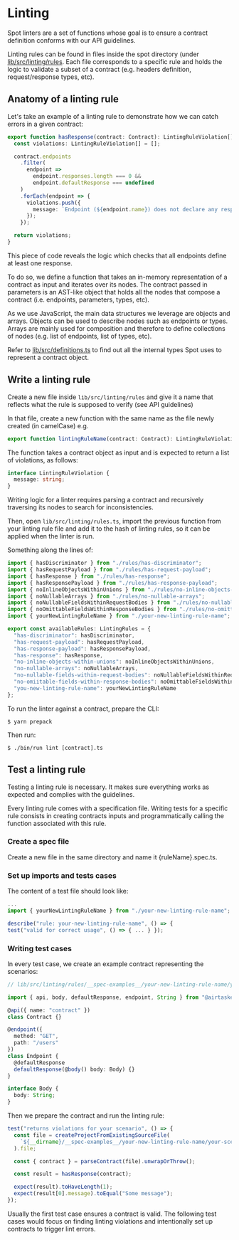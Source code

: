 # Linting

Spot linters are a set of functions whose goal is to ensure a contract definition conforms with our API guidelines.

Linting rules can be found in files inside the spot directory (under [lib/src/linting/rules](/lib/src/linting/rules). Each file corresponds to a specific rule and holds the logic to validate a subset of a contract (e.g. headers definition, request/response types, etc).

## Anatomy of a linting rule

Let's take an example of a linting rule to demonstrate how we can catch errors in a given contract:

```typescript
export function hasResponse(contract: Contract): LintingRuleViolation[] {
  const violations: LintingRuleViolation[] = [];

  contract.endpoints
    .filter(
      endpoint =>
        endpoint.responses.length === 0 &&
        endpoint.defaultResponse === undefined
    )
    .forEach(endpoint => {
      violations.push({
        message: `Endpoint (${endpoint.name}) does not declare any response`
      });
    });

  return violations;
}
```

This piece of code reveals the logic which checks that all endpoints define at least one response.

To do so, we define a function that takes an in-memory representation of a contract as input and iterates over its nodes. The contract passed in parameters is an AST-like object that holds all the nodes that compose a contract (i.e. endpoints, parameters, types, etc).

As we use JavaScript, the main data structures we leverage are objects and arrays. Objects can be used to describe nodes such as endpoints or types. Arrays are mainly used for composition and therefore to define collections of nodes (e.g. list of endpoints, list of types, etc).

Refer to [lib/src/definitions.ts](lib/src/definitions.ts) to find out all the internal types Spot uses to represent a contract object.

## Write a linting rule

Create a new file inside `lib/src/linting/rules` and give it a name that reflects what the rule is supposed to verify (see API guidelines)

In that file, create a new function with the same name as the file newly created (in camelCase) e.g.

```typescript
export function lintingRuleName(contract: Contract): LintingRuleViolation[] { ... }
```

The function takes a contract object as input and is expected to return a list of violations, as follows:

```typescript
interface LintingRuleViolation {
  message: string;
}
```

Writing logic for a linter requires parsing a contract and recursively traversing its nodes to search for inconsistencies.

Then, open `lib/src/linting/rules.ts`, import the previous function from your linting rule file and add it to the hash of linting rules, so it can be applied when the linter is run.

Something along the lines of:

```typescript
import { hasDiscriminator } from "./rules/has-discriminator";
import { hasRequestPayload } from "./rules/has-request-payload";
import { hasResponse } from "./rules/has-response";
import { hasResponsePayload } from "./rules/has-response-payload";
import { noInlineObjectsWithinUnions } from "./rules/no-inline-objects-within-unions";
import { noNullableArrays } from "./rules/no-nullable-arrays";
import { noNullableFieldsWithinRequestBodies } from "./rules/no-nullable-fields-within-request-bodies";
import { noOmittableFieldsWithinResponseBodies } from "./rules/no-omittable-fields-within-response-bodies";
import { yourNewLintingRuleName } from "./your-new-linting-rule-name";

export const availableRules: LintingRules = {
  "has-discriminator": hasDiscriminator,
  "has-request-payload": hasRequestPayload,
  "has-response-payload": hasResponsePayload,
  "has-response": hasResponse,
  "no-inline-objects-within-unions": noInlineObjectsWithinUnions,
  "no-nullable-arrays": noNullableArrays,
  "no-nullable-fields-within-request-bodies": noNullableFieldsWithinRequestBodies,
  "no-omiitable-fields-within-response-bodies": noOmittableFieldsWithinResponseBodies,
  "you-new-linting-rule-name": yourNewLintingRuleName
};
```

To run the linter against a contract, prepare the CLI:

```
$ yarn prepack
```

Then run:

```
$ ./bin/run lint [contract].ts
```

## Test a linting rule

Testing a linting rule is necessary. It makes sure everything works as expected and complies with the guidelines.

Every linting rule comes with a specification file. Writing tests for a specific rule consists in creating contracts inputs and programmatically calling the function associated with this rule.

### Create a spec file

Create a new file in the same directory and name it {ruleName}.spec.ts.

### Set up imports and tests cases

The content of a test file should look like:

```typescript
...
import { yourNewLintingRuleName } from "./your-new-linting-rule-name";

describe("rule: your-new-linting-rule-name", () => {
test("valid for correct usage", () => { ... } });
```

### Writing test cases

In every test case, we create an example contract representing the scenarios:

```typescript
// lib/src/linting/rules/__spec-examples__/your-new-linting-rule-name/your-scenario.ts

import { api, body, defaultResponse, endpoint, String } from "@airtasker/spot";

@api({ name: "contract" })
class Contract {}

@endpoint({
  method: "GET",
  path: "/users"
})
class Endpoint {
  @defaultResponse
  defaultResponse(@body() body: Body) {}
}

interface Body {
  body: String;
}
```

Then we prepare the contract and run the linting rule:

```typescript
test("returns violations for your scenario", () => {
  const file = createProjectFromExistingSourceFile(
    `${__dirname}/__spec-examples__/your-new-linting-rule-name/your-scenario.ts`
  ).file;

  const { contract } = parseContract(file).unwrapOrThrow();

  const result = hasResponse(contract);

  expect(result).toHaveLength(1);
  expect(result[0].message).toEqual("Some message");
});
```

Usually the first test case ensures a contract is valid. The following test cases would focus on finding linting violations and intentionally set up contracts to trigger lint errors.
